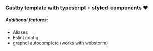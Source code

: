 ### Gastby template with typescript + styled-components ❤️

##### Additional features: 
- Aliases
- Eslint config
- graphql autocomplete (works with webstorm)
